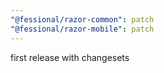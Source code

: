 ```yaml
---
"@fessional/razor-common": patch
"@fessional/razor-mobile": patch
---
```


first release with changesets
